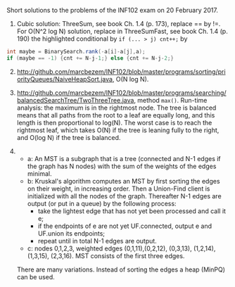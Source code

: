 Short solutions to the problems of the INF102 exam on 20 February 2017.

1. Cubic solution: ThreeSum, see book Ch. 1.4 (p. 173), replace == by !=. For O(N^2 log N) solution,
replace in ThreeSumFast, see book Ch. 1.4 (p. 190) the highlighted conditional by `if (... > j) cnt++;` by 
```java
int maybe = BinarySearch.rank(-a[i]-a[j],a);
if (maybe == -1) {cnt += N-j-1;} else {cnt += N-j-2;}
```

2. <http://github.com/marcbezem/INF102/blob/master/programs/sorting/priorityQueues/NaiveHeapSort.java>, O(N log N).

3. <http://github.com/marcbezem/INF102/blob/master/programs/searching/balancedSearchTree/TwoThreeTree.java>, method `max()`. Run-time analysis: the maximum is in the rightmost node. The tree is balanced means that all paths from the root to a leaf are equally long, and this length is then proportional to log(N). The worst case is to reach the rightmost leaf, which takes O(N) if the tree is leaning fully to the right, and O(log N) if the tree is balanced.

4. * a: An MST is a subgraph that is a tree (connected and N-1 edges if the graph has N nodes) with the sum of the weights of the edges minimal.
   * b: Kruskal's algorithm computes an MST by first sorting the edges on their weight, in increasing order. Then a Union-Find client is initialized with all the nodes of the graph. Thereafter N-1 edges are output (or put in a queue) by the following process:
      - take the lightest edge that has not yet been processed and call it e;
      - if the endpoints of e are not yet UF.connected, output e and UF.union its endpoints;
      - repeat until in total N-1 edges are output.
   * c: nodes 0,1,2,3, weighted edges (0,1,11),(0,2,12), (0,3,13), (1,2,14), (1,3,15), (2,3,16).
MST consists of the first three edges.

   There are many variations. Instead of sorting the edges a heap (MinPQ) can be used. 



